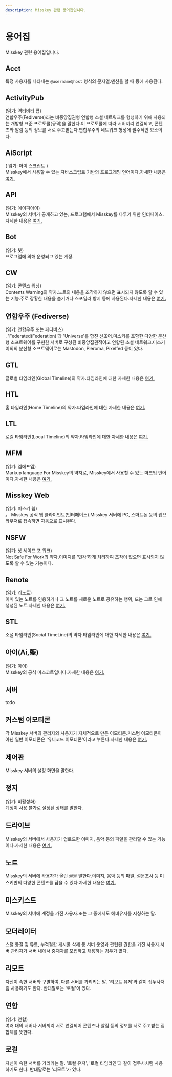 ```yaml
---
description: Misskey 관련 용어집입니다.
---
```


# 용어집

Misskey 관련 용어집입니다.

## Acct

특정 사용자를 나타내는 `@username@host` 형식의 문자열.멘션을 할 때 등에 사용된다.

## ActivityPub

(읽기: 액티비티 펍)<br>
연합우주(Fediverse)라는 비중앙집권형 연합형 소셜 네트워크를 형성하기 위해 사용되는 개방형 표준 프로토콜(규격)을 말한다.이 프로토콜에 따라 서버끼리 연결되고, 콘텐츠와 알림 등의 정보를 서로 주고받는다.연합우주의 네트워크 형성에 필수적인 요소이다.

## AiScript

( 읽기: 아이 스크립트 )<br>
Misskey에서 사용할 수 있는 자바스크립트 기반의 프로그래밍 언어이다.자세한 내용은 [여기.](https://github.com/aiscript-dev/aiscript/blob/master/README.md)

## API

(읽기: 에이피아이)<br>
Misskey의 서버가 공개하고 있는, 프로그램에서 Misskey를 다루기 위한 인터페이스.자세한 내용은 [여기.](../../for-developers/api)

## Bot

(읽기: 봇)<br>
프로그램에 의해 운영되고 있는 계정.

## CW

(읽기: 콘텐츠 워닝)<br>
Contents Warning의 약자.노트의 내용을 조작하지 않으면 표시되지 않도록 할 수 있는 기능.주로 장황한 내용을 숨기거나 스포일러 방지 등에 사용된다.자세한 내용은 [여기.](../features/note/#cw)

## 연합우주 (Fediverse)

(읽기: 연합우주 또는 페디버스)<br>.
'Federated(Federation)'과 'Universe'를 합친 신조어.미스키를 포함한 다양한 분산형 소프트웨어를 구현한 서버로 구성된 비중앙집권적이고 연합된 소셜 네트워크.미스키 이외의 분산형 소프트웨어로는 Mastodon, Pleroma, Pixelfed 등이 있다.

## GTL

글로벌 타임라인(Global Timeline)의 약자.타임라인에 대한 자세한 내용은 [여기.](../features/timeline)

## HTL

홈 타임라인(Home Timeline)의 약자.타임라인에 대한 자세한 내용은 [여기.](../features/timeline)

## LTL

로컬 타임라인(Local Timeline)의 약자.타임라인에 대한 자세한 내용은 [여기.](../features/timeline)

## MFM

(읽기: 엠에프엠)<br>
Markup language For Misskey의 약자로, Misskey에서 사용할 수 있는 마크업 언어이다.자세한 내용은 [여기.](../features/mfm)

## Misskey Web

(읽기: 미스키 웹)<br>。
Misskey 공식 웹 클라이언트(인터페이스).Misskey 서버에 PC, 스마트폰 등의 웹브라우저로 접속하면 자동으로 표시된다.

## NSFW

(읽기: 낫 세이프 포 워크)<br>
Not Safe For Work의 약자.이미지를 '민감'하게 처리하여 조작이 없으면 표시되지 않도록 할 수 있는 기능이다.

## Renote

(읽기: 리노트)<br>
이미 있는 노트를 인용하거나 그 노트를 새로운 노트로 공유하는 행위, 또는 그로 인해 생성된 노트.자세한 내용은 [여기.](../features/note/#renote)

## STL

소셜 타임라인(Social TimeLine)의 약자.타임라인에 대한 자세한 내용은 [여기.](../features/timeline)

## 아이(Ai,藍)

(읽기: 아이)<br>
Misskey의 공식 마스코트입니다.자세한 내용은 [여기.](https://xn--931a.moe/)

## 서버

todo

## 커스텀 이모티콘

각 Misskey 서버의 관리자와 사용자가 자체적으로 만든 이모티콘.커스텀 이모티콘이 아닌 일반 이모티콘은 '유니코드 이모티콘'이라고 부른다.자세한 내용은 [여기.](../features/custom-emoji)

## 제어판

Misskey 서버의 설정 화면을 말한다.

## 정지

(읽기: 비활성화)<br>
계정이 사용 불가로 설정된 상태를 말한다.

## 드라이브

Misskey의 서버에서 사용자가 업로드한 이미지, 음악 등의 파일을 관리할 수 있는 기능이다.자세한 내용은 [여기.](../features/drive)

## 노트

Misskey의 서버에 사용자가 올린 글을 말한다.이미지, 음악 등의 파일, 설문조사 등 미스키만의 다양한 콘텐츠를 담을 수 있다.자세한 내용은 [여기.](../features/note)

## 미스키스트

Misskey의 서버에 계정을 가진 사용자.또는 그 중에서도 헤비유저를 지칭하는 말.

## 모더레이터

스팸 동결 및 뮤트, 부적절한 게시물 삭제 등 서버 운영과 관련된 권한을 가진 사용자.서버 관리자가 서버 내에서 중재자를 모집하고 채용하는 경우가 많다.

## 리모트

자신이 속한 서버와 구별하여, 다른 서버를 가리키는 말. '리모트 유저'와 같이 접두사처럼 사용하기도 한다. 반대말로는 '로컬'이 있다.

## 연합

(읽기: 연합)<br>
여러 대의 서버나 서버끼리 서로 연결되어 콘텐츠나 알림 등의 정보를 서로 주고받는 집합체를 뜻한다.

## 로컬

자신이 속한 서버를 가리키는 말. '로컬 유저', '로컬 타임라인'과 같이 접두사처럼 사용하기도 한다. 반대말로는 '리모트'가 있다.
